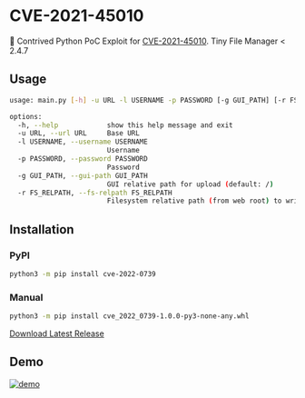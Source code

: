 # CVE-2021-45010
🐍 Contrived Python PoC Exploit for [CVE-2021-45010](https://nvd.nist.gov/vuln/detail/CVE-2021-45010).
Tiny File Manager < 2.4.7

## Usage
```bash
usage: main.py [-h] -u URL -l USERNAME -p PASSWORD [-g GUI_PATH] [-r FS_RELPATH]

options:
  -h, --help            show this help message and exit
  -u URL, --url URL     Base URL
  -l USERNAME, --username USERNAME
                        Username
  -p PASSWORD, --password PASSWORD
                        Password
  -g GUI_PATH, --gui-path GUI_PATH
                        GUI relative path for upload (default: /)
  -r FS_RELPATH, --fs-relpath FS_RELPATH
                        Filesystem relative path (from web root) to write to
```

## Installation

### PyPI
```bash
python3 -m pip install cve-2022-0739
```

### Manual 
```bash
python3 -m pip install cve_2022_0739-1.0.0-py3-none-any.whl
```
[Download Latest Release](https://github.com/BKreisel/CVE-2022-0739/releases/download/1.0.0/cve_2022_0739-1.0.0-py3-none-any.whl)

## Demo
[![demo](https://asciinema.org/a/550190.svg)](https://asciinema.org/a/550190?autoplay=1)
